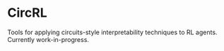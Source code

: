 # CircRL

Tools for applying circuits-style interpretability techniques to RL agents.  Currently work-in-progress.
